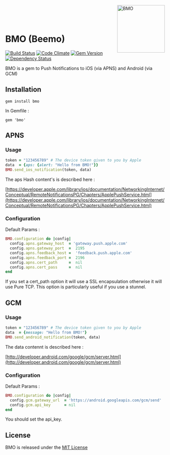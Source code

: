 <img src="https://raw.github.com/antoinelyset/bmo/master/bmo.png"
     alt="BMO"
     align="right"
     width="150px"/>

<br>
<br>
<br>

# BMO (Beemo)

[![Build Status](https://travis-ci.org/antoinelyset/bmo.png?branch=master)](https://travis-ci.org/antoinelyset/bmo)
[![Code Climate](https://codeclimate.com/github/antoinelyset/bmo.png)](https://codeclimate.com/github/antoinelyset/bmo)
[![Gem Version](https://badge.fury.io/rb/bmo.png)](http://badge.fury.io/rb/bmo)
[![Dependency Status](https://gemnasium.com/antoinelyset/bmo.png)](https://gemnasium.com/antoinelyset/bmo)

BMO is a gem to Push Notifications to iOS (via APNS) and Android (via GCM)

## Installation

```
gem install bmo
```

In Gemfile :

```
gem 'bmo'
```

## APNS

### Usage

```ruby
token = "123456789" # The device token given to you by Apple
data  = {aps: {alert: "Hello from BMO!"}}
BMO.send_ios_notification(token, data)
```

The aps Hash content's is described here :

[https://developer.apple.com/library/ios/documentation/NetworkingInternet/Conceptual/RemoteNotificationsPG/Chapters/ApplePushService.html](https://developer.apple.com/library/ios/documentation/NetworkingInternet/Conceptual/RemoteNotificationsPG/Chapters/ApplePushService.html)

### Configuration

Default Params :

```ruby
BMO.configuration do |config|
  config.apns.gateway_host  = 'gateway.push.apple.com'
  config.apns.gateway_port  =  2195
  config.apns.feedback_host =  'feedback.push.apple.com'
  config.apns.feedback_port =  2196
  config.apns.cert_path     =  nil
  config.apns.cert_pass     =  nil
end
```

If you set a cert_path option it will use a SSL encapsulation otherwise it will use Pure TCP.
This option is particularly useful if you use a stunnel.

## GCM

### Usage

```ruby
token = "123456789" # The device token given to you by Apple
data  = {message: "Hello from BMO!"}
BMO.send_android_notification(token, data)
```

The data contennt is described here :

[http://developer.android.com/google/gcm/server.html](http://developer.android.com/google/gcm/server.html)

### Configuration

Default Params :

```ruby
BMO.configuration do |config|
  config.gcm.gateway_url  = 'https://android.googleapis.com/gcm/send'
  config.gcm.api_key      = nil
end
```

You should set the api_key.

## License

BMO is released under the [MIT
License](http://www.opensource.org/licenses/MIT)
